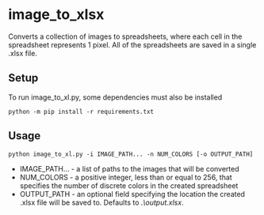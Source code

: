 # image_to_xlsx
Converts a collection of images to spreadsheets, where each cell in the spreadsheet represents 1 pixel. All of the spreadsheets are saved in a single .xlsx file.

## Setup
To run image_to_xl.py, some dependencies must also be installed
```
python -m pip install -r requirements.txt
```

## Usage
```
python image_to_xl.py -i IMAGE_PATH... -n NUM_COLORS [-o OUTPUT_PATH]
```

- IMAGE_PATH... - a list of paths to the images that will be converted
- NUM_COLORS - a positive integer, less than or equal to 256, that specifies the number of discrete colors in the created spreadsheet
- OUTPUT_PATH - an optional field specifying the location the created .xlsx file will be saved to. Defaults to _.\output.xlsx_.
